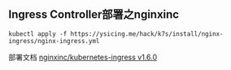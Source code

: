 ## Ingress Controller部署之nginxinc

```
kubectl apply -f https://ysicing.me/hack/k7s/install/nginx-ingress/nginx-ingress.yml
```

部署文档 [nginxinc/kubernetes-ingress v1.6.0](https://github.com/nginxinc/kubernetes-ingress/tree/v1.6.0/deployments)